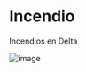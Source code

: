 # Incendio
Incendios en Delta

![image](https://user-images.githubusercontent.com/85247275/131658099-b6b71dc2-24b2-4562-9785-c90ec41e1989.png)

